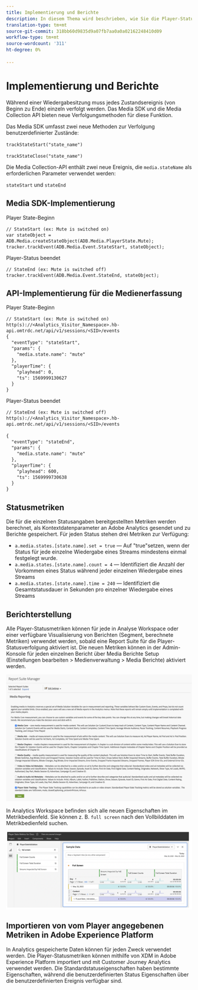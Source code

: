 ```yaml
---
title: Implementierung und Berichte
description: In diesem Thema wird beschrieben, wie Sie die Player-Statusverfolgungsfunktion implementieren, einschließlich .
translation-type: tm+mt
source-git-commit: 318bb60d9835d9a07fb7aa0a0a02162248410d09
workflow-type: tm+mt
source-wordcount: '311'
ht-degree: 0%

---
```



# Implementierung und Berichte

Während einer Wiedergabesitzung muss jedes Zustandsereignis (von Beginn zu Ende) einzeln verfolgt werden. Das Media SDK und die Media Collection API bieten neue Verfolgungsmethoden für diese Funktion.

Das Media SDK umfasst zwei neue Methoden zur Verfolgung benutzerdefinierter Zustände:

`trackStateStart("state_name")`

`trackStateClose("state_name")`


Die Media Collection-API enthält zwei neue Ereignis, die `media.stateName` als erforderlichen Parameter verwendet werden:

`stateStart` und `stateEnd`

## Media SDK-Implementierung

Player State-Beginn

```
// StateStart (ex: Mute is switched on)
var stateObject = ADB.Media.createStateObject(ADB.Media.PlayerState.Mute);
tracker.trackEvent(ADB.Media.Event.StateStart, stateObject);
```

Player-Status beendet

```
// StateEnd (ex: Mute is switched off)
tracker.trackEvent(ADB.Media.Event.StateEnd, stateObject);
```


## API-Implementierung für die Medienerfassung

Player State-Beginn

```
// StateStart (ex: Mute is switched on)
http(s)://<Analytics_Visitor_Namespace>.hb-api.omtrdc.net/api/v1/sessions/<SID>/events
{
  "eventType": "stateStart",
  "params": {
    "media.state.name": "mute"
  },
  "playerTime": {
    "playhead": 0,
    "ts": 1569999130627
  }
}
```

Player-Status beendet

```
// StateEnd (ex: Mute is switched off)
http(s)://<Analytics_Visitor_Namespace>.hb-api.omtrdc.net/api/v1/sessions/<SID>/events

{
  "eventType": "stateEnd",
  "params": {
    "media.state.name": "mute"
  },
  "playerTime": {
    "playhead": 600,
    "ts": 1569999730638
  }
}
```

## Statusmetriken

Die für die einzelnen Statusangaben bereitgestellten Metriken werden berechnet, als Kontextdatenparameter an Adobe Analytics gesendet und zu Berichte gespeichert. Für jeden Status stehen drei Metriken zur Verfügung:

* `a.media.states.[state.name].set = true` — Auf &quot;true&quot;setzen, wenn der Status für jede einzelne Wiedergabe eines Streams mindestens einmal festgelegt wurde.
* `a.media.states.[state.name].count = 4` — Identifiziert die Anzahl der Vorkommen eines Status während jeder einzelnen Wiedergabe eines Streams
* `a.media.states.[state.name].time = 240` — Identifiziert die Gesamtstatusdauer in Sekunden pro einzelner Wiedergabe eines Streams

## Berichterstellung

Alle Player-Statusmetriken können für jede in Analyse Workspace oder einer  verfügbare Visualisierung von Berichten (Segment, berechnete Metriken) verwendet werden, sobald eine Report Suite für die Player-Statusverfolgung aktiviert ist. Die neuen Metriken können in der Admin-Konsole für jeden einzelnen Bericht über Media Berichte Setup (Einstellungen bearbeiten > Medienverwaltung > Media Berichte) aktiviert werden.

![](assets/report-setup.png)

In Analytics Workspace befinden sich alle neuen Eigenschaften im Metrikbedienfeld. Sie können z. B. `full screen` nach den Vollbilddaten im Metrikbedienfeld suchen.

![](assets/full-screen-report.png)

## Importieren von vom Player angegebenen Metriken in Adobe Experience Platform

In Analytics gespeicherte Daten können für jeden Zweck verwendet werden. Die Player-Statusmetriken können mithilfe von XDM in Adobe Experience Platform importiert und mit Customer Journey Analytics verwendet werden. Die Standardstatuseigenschaften haben bestimmte Eigenschaften, während die benutzerdefinierten Status Eigenschaften über die benutzerdefinierten Ereignis verfügbar sind.
